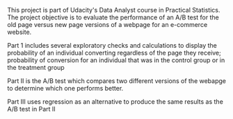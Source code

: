 This project is part of Udacity's Data Analyst course in Practical Statistics. The project objective is to evaluate the performance of an A/B test for the old page versus new page versions of a webpage for an e-commerce website. 

Part 1 includes several 
exploratory checks and calculations to display the probability of an individual converting regardless of the page they receive; probability of conversion for an individual that was in the control group or in the treatment group

Part II is the A/B test which compares two different versions of the webapge to determine which one performs better.


Part III uses regression as an alternative to produce the same results as the A/B test in Part II

